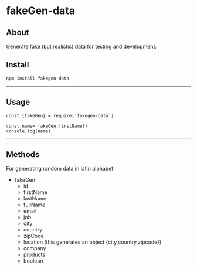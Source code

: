 # fakeGen-data

## About

Generate fake (but realistic) data for testing and development.



## Install

```bash
npm install fakegen-data
```

---

## Usage

```Js
const {fakeGen} = require('fakegen-data')

const name= fakeGen.firstName()
console.log(name)
```
---


## Methods

For generating random data in latin alphabet

- fakeGen    
    - id
    - firstName
    - lastName
    - fullName
    - email
    - job
    - city
    - country
    - zipCode
    - location (this generates an object {city,country,zipcode})
    - company
    - products
    - boolean


